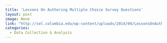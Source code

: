 ```yaml
---
title: 'Lessons On Authoring Multiple Choice Survey Questions'
layout: post
image: None
link: "http://sel.columbia.edu/wp-content/uploads/2014/04/LessonsOnAuthoringMultipleChoice.pdf"
categories:
  - Data Collection & Analysis
---
```

